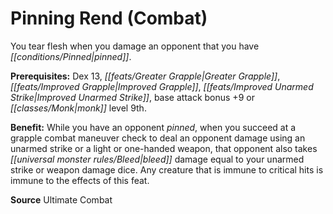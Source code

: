 ﻿---
cssclass: [feats]

---
# Pinning Rend (Combat)

You tear flesh when you damage an opponent that you have _[[conditions/Pinned|pinned]]_.

**Prerequisites:** Dex 13, _[[feats/Greater Grapple|Greater Grapple]]_, _[[feats/Improved Grapple|Improved Grapple]]_, _[[feats/Improved Unarmed Strike|Improved Unarmed Strike]]_, base attack bonus +9 or _[[classes/Monk|monk]]_ level 9th.

**Benefit:** While you have an opponent _pinned_, when you succeed at a grapple combat maneuver check to deal an opponent damage using an unarmed strike or a light or one-handed weapon, that opponent also takes _[[universal monster rules/Bleed|bleed]]_ damage equal to your unarmed strike or weapon damage dice. Any creature that is immune to critical hits is immune to the effects of this feat.

**Source** Ultimate Combat